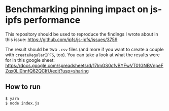 # Benchmarking pinning impact on js-ipfs performance

This repository should be used to reproduce the findings I wrote about in this issue: https://github.com/ipfs/js-ipfs/issues/3759

The result should be two `.csv` files (and more if you want to create a couple with `createRegularIPFS`, too).
You can take a look at what the results were for in this google sheet: https://docs.google.com/spreadsheets/d/17lmGS0cfvBYFwVT01GNBVnpeFZqx0Ll0hnfQ62QCIfU/edit?usp=sharing

## How to run

```sh
$ yarn
$ node index.js
```
